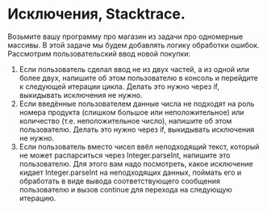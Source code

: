 # Исключения, Stacktrace.  
  Возьмите вашу программу про магазин из задачи про одномерные массивы. В этой задаче мы будем добавлять логику обработки ошибок. Рассмотрим пользовательский ввод новой покупки:

1. Если пользователь сделал ввод не из двух частей, а из одной или более двух, напишите об этом пользователю в консоль и перейдите к следующей итерации цикла. Делать это нужно через if, выкидывать исключения не нужно.  
2. Если введённые пользователем данные числа не подходят на роль номера продукта (слишком большое или неположительное) или количество (т.е. неположительное число), напишите об этом пользователю. Делать это нужно через if, выкидывать исключения не нужно.  
3. Если пользователь вместо чисел ввёл неподходящий текст, который не может распарситься через Integer.parseInt, напишите это пользователю. Для этого вам надо посмотреть, какое исключение кидает Integer.parseInt на неподходящих данных, поймать его и обработать в виде вывода соответствующего сообщения пользователю и вызов continue для перехода на следующую итерацию.  

